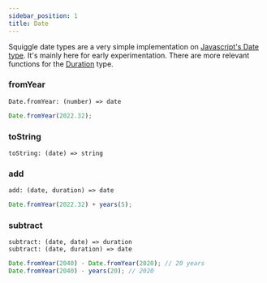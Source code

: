 ```yaml
---
sidebar_position: 1
title: Date
---
```


Squiggle date types are a very simple implementation on [Javascript's Date type](https://developer.mozilla.org/en-US/docs/Web/JavaScript/Reference/Global_Objects/Date). It's mainly here for early experimentation. There are more relevant functions for the [Duration](/docs/Api/Duration) type.

### fromYear

```
Date.fromYear: (number) => date
```

```js
Date.fromYear(2022.32);
```

### toString

```
toString: (date) => string
```

### add

```
add: (date, duration) => date
```

```js
Date.fromYear(2022.32) + years(5);
```

### subtract

```
subtract: (date, date) => duration
subtract: (date, duration) => date
```

```js
Date.fromYear(2040) - Date.fromYear(2020); // 20 years
Date.fromYear(2040) - years(20); // 2020
```
